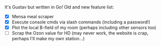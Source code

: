 It's Gustav but written in Go!
Old and new feature list:
- [x] Mensa meal scraper
- [x] Execute console cmds via slash commands (including a password!)
- [x] Plot the local B-field of my room (perhaps including other sensors too)
- [ ] Scrap the Ozon value for HD (may never work, the website is crap, perhaps I'll make my own station...)

